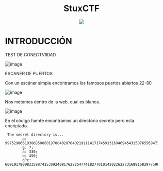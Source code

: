 <h1 align="center">StuxCTF</h1>

<p align="center"><img src="https://github.com/user-attachments/assets/03600f76-fbae-4571-bfff-de7b40b0938f"></p>

# INTRODUCCIÓN



TEST DE CONECTVIIDAD

![image](https://github.com/user-attachments/assets/50a93e28-4142-4726-b694-978d146acf10)

ESCANER DE PUERTOS

Con un escáner simple encontramos los famosos puertos abiertos 22-80

![image](https://github.com/user-attachments/assets/d15e0cdd-fb27-4e65-b1ef-e8d80c7f2cbb)

Nos metemos dentro de la web, cual es blanca.

![image](https://github.com/user-attachments/assets/db7b7111-bf30-4687-884c-b4412634199e)

En el código fuente encontramos un directorio secreto pero esta encriptado.

```
 The secret directory is...
		p: 9975298661930085086019708402870402191114171745913160469454315876556947370642799226714405016920875594030192024506376929926694545081888689821796050434591251;
		g: 7;
		a: 330;
		b: 450;
		g^c: 6091917800833598741530924081762225477418277010142022622731688158297759621329407070985497917078988781448889947074350694220209769840915705739528359582454617;

```



